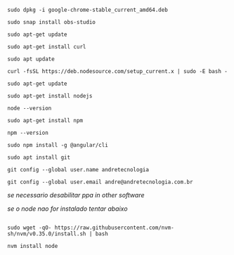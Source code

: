 ```

sudo dpkg -i google-chrome-stable_current_amd64.deb

sudo snap install obs-studio

sudo apt-get update

sudo apt-get install curl

sudo apt update

curl -fsSL https://deb.nodesource.com/setup_current.x | sudo -E bash -

sudo apt-get update

sudo apt-get install nodejs

node --version

sudo apt-get install npm

npm --version

sudo npm install -g @angular/cli

sudo apt install git

git config --global user.name andretecnologia

git config --global user.email andre@andretecnologia.com.br

```

_se necessario desabilitar ppa in other software_

_se o node nao for instalado tentar abaixo_

```

sudo wget -qO- https://raw.githubusercontent.com/nvm-sh/nvm/v0.35.0/install.sh | bash

nvm install node

```
